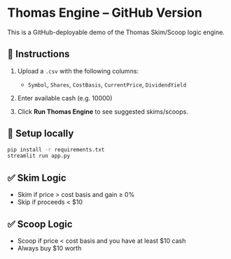 # Thomas Engine – GitHub Version

This is a GitHub-deployable demo of the Thomas Skim/Scoop logic engine.

## 🧾 Instructions

1. Upload a `.csv` with the following columns:
   - `Symbol`, `Shares`, `CostBasis`, `CurrentPrice`, `DividendYield`

2. Enter available cash (e.g. 10000)

3. Click **Run Thomas Engine** to see suggested skims/scoops.

## 🔧 Setup locally

```bash
pip install -r requirements.txt
streamlit run app.py
```

## ✅ Skim Logic

- Skim if price > cost basis and gain ≥ 0%
- Skip if proceeds < $10

## ✅ Scoop Logic

- Scoop if price < cost basis and you have at least $10 cash
- Always buy $10 worth